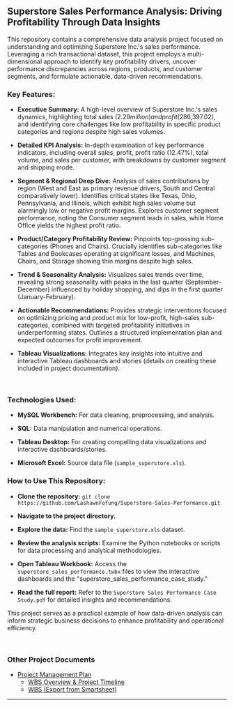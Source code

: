 <h2>Superstore Sales Performance Analysis: Driving Profitability Through Data Insights</h2>

This repository contains a comprehensive data analysis project focused on understanding and optimizing Superstore Inc.'s sales performance. Leveraging a rich transactional dataset, this project employs a multi-dimensional approach to identify key profitability drivers, uncover performance discrepancies across regions, products, and customer segments, and formulate actionable, data-driven recommendations.

<h3>Key Features:</h3>

  - <b>Executive Summary:</b> A high-level overview of Superstore Inc.'s sales dynamics, highlighting total sales ($2.29 million) and profit ($286,397.02), and identifying core challenges like low profitability in specific product categories and regions despite high sales volumes.


  - <b>Detailed KPI Analysis:</b> In-depth examination of key performance indicators, including overall sales, profit, profit ratio (12.47%), total volume, and sales per customer, with breakdowns by customer segment and shipping mode.
    

  - <b>Segment & Regional Deep Dive:</b> Analysis of sales contributions by region (West and East as primary revenue drivers, South and Central comparatively lower). Identifies critical states like Texas, Ohio, Pennsylvania, and Illinois, which exhibit high sales volume but alarmingly low or negative profit margins. Explores customer segment performance, noting the Consumer segment leads in sales, while Home Office yields the highest profit ratio.


  - <b>Product/Category Profitability Review:</b> Pinpoints top-grossing sub-categories (Phones and Chairs). Crucially identifies sub-categories like Tables and Bookcases operating at significant losses, and Machines, Chairs, and Storage showing thin margins despite high sales.


  - <b>Trend & Seasonality Analysis:</b> Visualizes sales trends over time, revealing strong seasonality with peaks in the last quarter (September-December) influenced by holiday shopping, and dips in the first quarter (January-February).


  - <b>Actionable Recommendations:</b> Provides strategic interventions focused on optimizing pricing and product mix for low-profit, high-sales sub-categories, combined with targeted profitability initiatives in underperforming states. Outlines a structured implementation plan and expected outcomes for profit improvement.


  - <b>Tableau Visualizations:</b> Integrates key insights into intuitive and interactive Tableau dashboards and stories (details on creating these included in project documentation).

<br>

<h3>Technologies Used:</h3>

- <b>MySQL Workbench:</b> For data cleaning, preprocessing, and analysis.

- <b>SQL:</b> Data manipulation and numerical operations.

- <b>Tableau Desktop:</b> For creating compelling data visualizations and interactive dashboards/stories.

- <b>Microsoft Excel:</b> Source data file (`sample_superstore.xls`).



<h3>How to Use This Repository:</h3>

- <b>Clone the repository:</b> `git clone https://github.com/LashawnFofung/Superstore-Sales-Performance.git`

- <b>Navigate to the project directory.</b>

- <b>Explore the data:</b> Find the `sample_superstore.xls` dataset.

- <b>Review the analysis scripts:</b> Examine the Python notebooks or scripts for data processing and analytical methodologies.

- <b>Open Tableau Workbook:</b> Access the `superstore_sales_performance.twbx` files to view the interactive dashboards and the "superstore_sales_performance_case_study."

- <b>Read the full report:</b> Refer to the `Superstore Sales Performance Case Study.pdf` for detailed insights and recommendations.

This project serves as a practical example of how data-driven analysis can inform strategic business decisions to enhance profitability and operational efficiency.

<br>

<h3>Other Project Documents</h3>

- [Project Management Plan](https://github.com/LashawnFofung/Superstore-Sales-Performance/blob/main/Project%20Management/Plan/Project%20Management%20Plan.md)
  - [WBS Overview & Project Timeline](https://youtu.be/t5fny7NXkSs)
  - [WBS (Export from Smartsheet)](https://github.com/LashawnFofung/Superstore-Sales-Performance/blob/main/Project%20Management/WBS/Superstore_Sale_Performance_Dashboard_WBS.xlsx)

---
